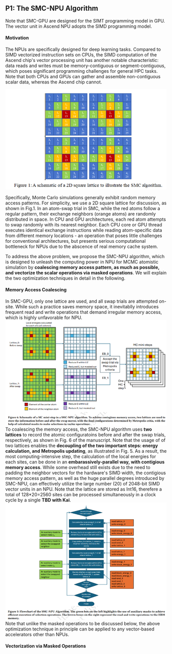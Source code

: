 ## P1: The SMC-NPU Algorithm
Note that SMC-GPU are designed for the SIMT programming model in GPU. The vector unit in Ascend NPU adopts the SIMD programming model.
#### Motivation 
The NPUs are specifically designed for deep learning tasks. Compared to SIMD vectorized instruction sets on CPUs, the SIMD computation of the Ascend chip's vector processing unit has another notable characteristic: data reads and writes must be memory-contiguous or segment-contiguous, which poses significant programming challenges for general HPC tasks. Note that both CPUs and GPUs can gather and assemble non-contiguous scalar data, whereas the Ascend chip cannot.

![alt text](image.png)

Specifically, Monte Carlo simulations generally exhibit random memory access patterns. For simplicity, we use a 2D square lattice for discussion, as shown in Fig.1. In an atom-swap trial in SMC, while the red atoms follow a regular pattern, their exchange neighbors (orange atoms) are randomly distributed in space. In CPU and GPU architectures, each red atom attempts to swap randomly with its nearest neighbor. Each CPU core or GPU thread executes identical exchange instructions while reading atom-specific data from different memory locations - an operation that poses little challenges for conventional architectures, but presents serious computational bottleneck for NPUs due to the abscence of real memory cache system.

To address the above problem, we propose the SMC-NPU algorithm, which is designed to unleash the computing power in NPU for MCMC atomistic simulation by **coalescing memory access pattern, as much as possible, and vectorize the scalar operations via masked operations**. We will explain the two optimization techniques in detail in the following.

#### Memory Access Coalescing
In SMC-GPU, only one lattice are used, and all swap trials are attempted on-site. While such a practice saves memory space, it inevitablly introduces frequent read and write operations that demand irregular memory access, which is highly unfavorable for NPU.
![alt text](image-1.png)
To coalescing the memory access, the SMC-NPU algorithm uses **two lattices** to record the atomic configuratoins before and after the swap trials, respectively, as shown in Fig. 6 of the manuscript. Note that the usage of of two lattices enables the **decoupling of the two important steps: energy calculation, and Metropolis updating**, as illustrated in Fig. 5. As a result, the most computing-intensive step, the calculation of the local energies for each sites, can be done in an **embarassively-parallel way, with contigious memory access**. While some overhead still exists due to the need to padding the neighbor vectors for the hardware's SIMD width, the contigious memory access pattern, as well as the huge parallel degrees introduced by SMC-NPU, can effectively utilize the large number (20) of 2048-bit SIMD vector units in an NPU. Note that the lattice are stored as Int16, therefere a total of 128*20=2560 sites can be processed simultaneously in a clock cycle by a single  **TBD with Kai**. 
![alt text](image-2.png)
Note that unlike the masked operations to be discussed below, the above optimization technique in principle can be applied to any vector-based accelerators other than NPUs.
#### Vectorization via Masked Operations

